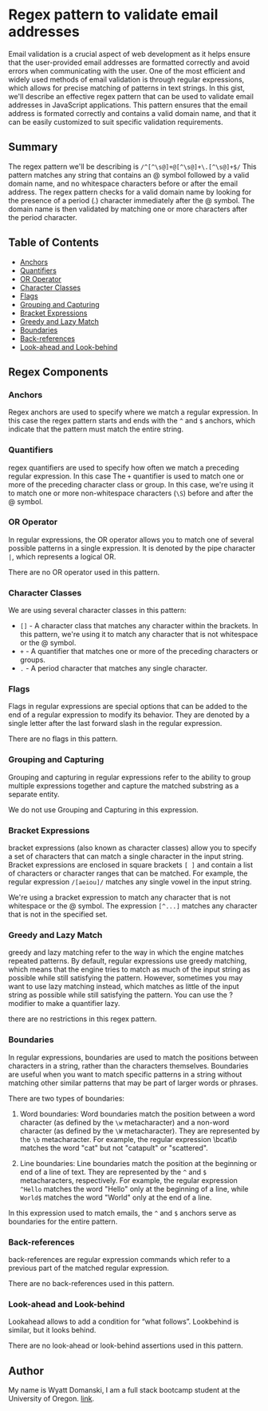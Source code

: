 # Regex pattern to validate email addresses

Email validation is a crucial aspect of web development as it helps ensure that the user-provided email addresses are formatted correctly and avoid errors when communicating with the user. One of the most efficient and widely used methods of email validation is through regular expressions, which allows for precise matching of patterns in text strings. In this gist, we'll describe an effective regex pattern that can be used to validate email addresses in JavaScript applications. This pattern ensures that the email address is formated correctly and contains a valid domain name, and that it can be easily customized to suit specific validation requirements.

## Summary

The regex pattern we'll be describing is `/^[^\s@]+@[^\s@]+\.[^\s@]+$/` This pattern matches any string that contains an @ symbol followed by a valid domain name, and no whitespace characters before or after the email address. The regex pattern checks for a valid domain name by looking for the presence of a period (.) character immediately after the @ symbol. The domain name is then validated by matching one or more characters after the period character.

## Table of Contents

- [Anchors](#anchors)
- [Quantifiers](#quantifiers)
- [OR Operator](#or-operator)
- [Character Classes](#character-classes)
- [Flags](#flags)
- [Grouping and Capturing](#grouping-and-capturing)
- [Bracket Expressions](#bracket-expressions)
- [Greedy and Lazy Match](#greedy-and-lazy-match)
- [Boundaries](#boundaries)
- [Back-references](#back-references)
- [Look-ahead and Look-behind](#look-ahead-and-look-behind)

## Regex Components

### Anchors

Regex anchors are used to specify where we match a regular expression. In this case
the regex pattern starts and ends with the `^` and `$` anchors, which indicate that the pattern must match the entire string.

### Quantifiers

regex quantifiers are used to specify how often we match a preceding regular expression.
In this case
The `+` quantifier is used to match one or more of the preceding character class or group. In this case, we're using it to match one or more non-whitespace characters (`\S`) before and after the @ symbol.

### OR Operator

In regular expressions, the OR operator allows you to match one of several possible patterns in a single expression. It is denoted by the pipe character `|`, which represents a logical OR.

There are no OR operator used in this pattern.

### Character Classes

We are using several character classes in this pattern:

- `[]` - A character class that matches any character within the brackets. In this pattern, we're using it to match any character that is not whitespace or the @ symbol.
- `+` - A quantifier that matches one or more of the preceding characters or groups.
- `.` - A period character that matches any single character.

### Flags

Flags in regular expressions are special options that can be added to the end of a regular expression to modify its behavior. They are denoted by a single letter after the last forward slash in the regular expression.

There are no flags in this pattern.

### Grouping and Capturing

Grouping and capturing in regular expressions refer to the ability to group multiple expressions together and capture the matched substring as a separate entity.

We do not use Grouping and Capturing in this expression.

### Bracket Expressions

bracket expressions (also known as character classes) allow you to specify a set of characters that can match a single character in the input string. Bracket expressions are enclosed in square brackets `[ ]` and contain a list of characters or character ranges that can be matched.
For example, the regular expression `/[aeiou]/` matches any single vowel in the input string.

We're using a bracket expression to match any character that is not whitespace or the @ symbol. The expression `[^...]` matches any character that is not in the specified set.

### Greedy and Lazy Match

greedy and lazy matching refer to the way in which the engine matches repeated patterns.
By default, regular expressions use greedy matching, which means that the engine tries to match as much of the input string as possible while still satisfying the pattern.
However, sometimes you may want to use lazy matching instead, which matches as little of the input string as possible while still satisfying the pattern. You can use the ? modifier to make a quantifier lazy.

there are no restrictions in this regex pattern.

### Boundaries

In regular expressions, boundaries are used to match the positions between characters in a string, rather than the characters themselves. Boundaries are useful when you want to match specific patterns in a string without matching other similar patterns that may be part of larger words or phrases.

There are two types of boundaries:

1. Word boundaries: Word boundaries match the position between a word character (as defined by the `\w` metacharacter) and a non-word character (as defined by the `\W` metacharacter). They are represented by the `\b` metacharacter. For example, the regular expression \bcat\b matches the word "cat" but not "catapult" or "scattered".

2. Line boundaries: Line boundaries match the position at the beginning or end of a line of text. They are represented by the `^` and `$` metacharacters, respectively. For example, the regular expression `^Hello` matches the word "Hello" only at the beginning of a line, while `World$` matches the word "World" only at the end of a line.

In this expression used to match emails, the `^` and `$` anchors serve as boundaries for the entire pattern.

### Back-references

back-references are regular expression commands which refer to a previous part of the matched regular expression.

There are no back-references used in this pattern.

### Look-ahead and Look-behind

Lookahead allows to add a condition for “what follows”. Lookbehind is similar, but it looks behind.

There are no look-ahead or look-behind assertions used in this pattern.

## Author

My name is Wyatt Domanski, I am a full stack bootcamp student at the University of Oregon.
[link](https://github.com/wyamet "Github").
